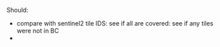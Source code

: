 Should:
* compare with sentinel2 tile IDS: see if all are covered: see if any tiles were not in BC
*  
